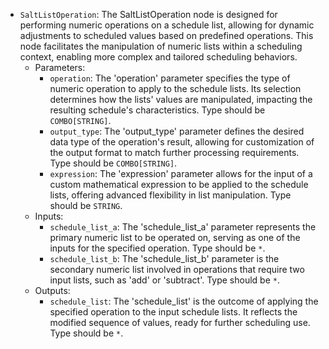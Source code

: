 - `SaltListOperation`: The SaltListOperation node is designed for performing numeric operations on a schedule list, allowing for dynamic adjustments to scheduled values based on predefined operations. This node facilitates the manipulation of numeric lists within a scheduling context, enabling more complex and tailored scheduling behaviors.
    - Parameters:
        - `operation`: The 'operation' parameter specifies the type of numeric operation to apply to the schedule lists. Its selection determines how the lists' values are manipulated, impacting the resulting schedule's characteristics. Type should be `COMBO[STRING]`.
        - `output_type`: The 'output_type' parameter defines the desired data type of the operation's result, allowing for customization of the output format to match further processing requirements. Type should be `COMBO[STRING]`.
        - `expression`: The 'expression' parameter allows for the input of a custom mathematical expression to be applied to the schedule lists, offering advanced flexibility in list manipulation. Type should be `STRING`.
    - Inputs:
        - `schedule_list_a`: The 'schedule_list_a' parameter represents the primary numeric list to be operated on, serving as one of the inputs for the specified operation. Type should be `*`.
        - `schedule_list_b`: The 'schedule_list_b' parameter is the secondary numeric list involved in operations that require two input lists, such as 'add' or 'subtract'. Type should be `*`.
    - Outputs:
        - `schedule_list`: The 'schedule_list' is the outcome of applying the specified operation to the input schedule lists. It reflects the modified sequence of values, ready for further scheduling use. Type should be `*`.
